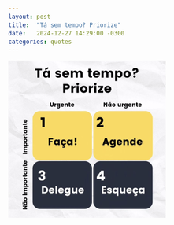 ```yaml
---
layout: post
title:  "Tá sem tempo? Priorize"
date:   2024-12-27 14:29:00 -0300
categories: quotes
---
```

![Tá sem tempo? Priorize](/assets/ta-sem-tempo-priorize.PNG)

